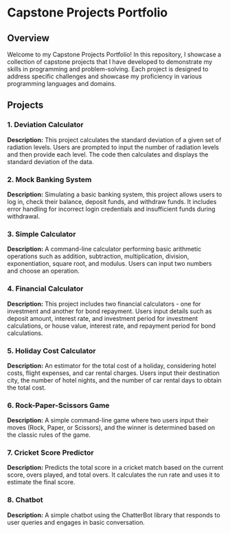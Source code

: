 # Capstone Projects Portfolio

## Overview
Welcome to my Capstone Projects Portfolio! In this repository, I showcase a collection of capstone projects that I have developed to demonstrate my skills in programming and problem-solving. Each project is designed to address specific challenges and showcase my proficiency in various programming languages and domains.

## Projects
### 1. Deviation Calculator
**Description:** This project calculates the standard deviation of a given set of radiation levels. Users are prompted to input the number of radiation levels and then provide each level. The code then calculates and displays the standard deviation of the data.

### 2. Mock Banking System
**Description:** Simulating a basic banking system, this project allows users to log in, check their balance, deposit funds, and withdraw funds. It includes error handling for incorrect login credentials and insufficient funds during withdrawal.

### 3. Simple Calculator
**Description:** A command-line calculator performing basic arithmetic operations such as addition, subtraction, multiplication, division, exponentiation, square root, and modulus. Users can input two numbers and choose an operation.

### 4. Financial Calculator
**Description:** This project includes two financial calculators - one for investment and another for bond repayment. Users input details such as deposit amount, interest rate, and investment period for investment calculations, or house value, interest rate, and repayment period for bond calculations.

### 5. Holiday Cost Calculator
**Description:** An estimator for the total cost of a holiday, considering hotel costs, flight expenses, and car rental charges. Users input their destination city, the number of hotel nights, and the number of car rental days to obtain the total cost.

### 6. Rock-Paper-Scissors Game
**Description:** A simple command-line game where two users input their moves (Rock, Paper, or Scissors), and the winner is determined based on the classic rules of the game.

### 7. Cricket Score Predictor
**Description:** Predicts the total score in a cricket match based on the current score, overs played, and total overs. It calculates the run rate and uses it to estimate the final score.

### 8. Chatbot
**Description:** A simple chatbot using the ChatterBot library that responds to user queries and engages in basic conversation.
